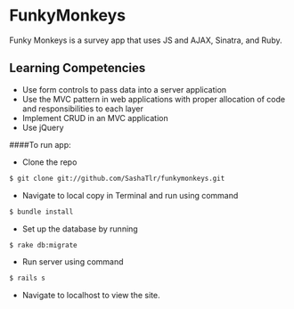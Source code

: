 <!-- Team name and team members
A brief description of your MVP
A link to your team Trello board
A link to your wireframes
A brief description of your team dynamic and git workflow. -->


# FunkyMonkeys
Funky Monkeys is a survey app that uses JS and AJAX, Sinatra, and Ruby.

## Learning Competencies

* Use form controls to pass data into a server application
* Use the MVC pattern in web applications with proper allocation of code and
  responsibilities to each layer
* Implement CRUD in an MVC application
* Use jQuery

####To run app:

- Clone the repo
```bash 
$ git clone git://github.com/SashaTlr/funkymonkeys.git
```
- Navigate to local copy in Terminal and run using command
```bash 
$ bundle install
```
- Set up the database by running
```bash 
$ rake db:migrate
```
- Run server using command
```bash
$ rails s
```
- Navigate to localhost to view the site.
